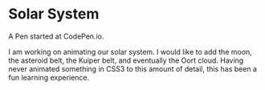 # Solar System

A Pen started at CodePen.io.

I am working on animating our solar system. I would like to add the moon, the asteroid belt, the Kuiper belt, and eventually the Oort cloud. Having never animated something in CSS3 to this amount of detail, this has been a fun learning experience.
